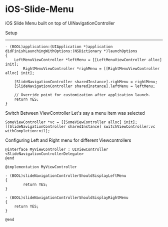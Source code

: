 iOS-Slide-Menu
==============

iOS Slide Menu built on top of UINavigationController

Setup
___________
```
- (BOOL)application:(UIApplication *)application didFinishLaunchingWithOptions:(NSDictionary *)launchOptions
{
	LeftMenuViewController *leftMenu = [[LeftMenuViewController alloc] init];
        RightMenuViewController *righMenu = [[RightMenuViewController alloc] init];
	
	[SlideNavigationController sharedInstance].righMenu = rightMenu;
	[SlideNavigationController sharedInstance].leftMenu = leftMenu;
	
    // Override point for customization after application launch.
    return YES;
}
```

Switch Between ViewController
Let's say a menu item was selected
```
SomeViewController *vc = [[SomeViewController alloc] init];
[[SlideNavigationController sharedInstance] switchViewController:vc withCompletion:nil];
```
Configuring Left and Right menu for different Viewcontrollers
```
@interface MyViewController : UIViewController <SlideNavigationControllerDelegate>
@end
```
```
@implementation MyViewController

- (BOOL)slideNavigationControllerShouldSisplayLeftMenu
{
        return YES;
}

- (BOOL)slideNavigationControllerShouldSisplayRightMenu
{
	return YES;
}

@end
```
